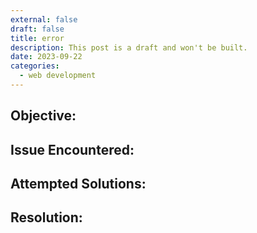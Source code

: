 ```yaml
---
external: false
draft: false
title: error
description: This post is a draft and won't be built.
date: 2023-09-22
categories:
  - web development
---
```


## Objective:

## Issue Encountered:

## Attempted Solutions:

## Resolution:
